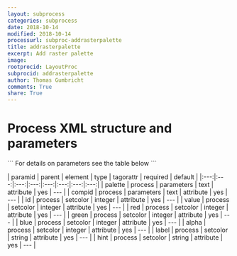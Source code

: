 ```yaml
---
layout: subprocess
categories: subprocess
date: 2018-10-14
modified: 2018-10-14
processurl: subproc-addrasterpalette
title: addrasterpalette
excerpt: Add raster palette
image: 
rootprocid: LayoutProc
subprocid: addrasterpalette
author: Thomas Gumbricht
comments: True
share: True
---
```


<h1 class='foot-description'>Process XML structure and parameters</h1>
```
For details on parameters see the table below
<?xml version="1.0" ?>
<process>
  <!--Generated from python-->
  <userproj plotid="yourplotid" projectid="yourprojectid" siteid="yoursiteid" system="systemid" tractid="yourtractid" userid="youruserid"/>
  <period endday="DD" endmonth="MM" endyear="YYYY" seasonendday="DD" seasonendmonth="MM" seasonstartday="DD" seasonstartmonth="MM" startday="DD" startmonth="MM" startyear="YYYY" timestep="timestep"/>
  <parameters compid="txtstring" palette="txtstring"/>
  <setcolor alpha="xyz" blue="xyz" green="xyz" hint="txtstring" id="xyz" label="txtstring" red="xyz" value="xyz"/>
</process>
```

| paramid | parent | element | type | tagorattr | required | default |
|:---:|:---:|:---:|:---:|:---:|:---:|:---:|:---:|
| palette | process | parameters | text | attribute | yes | --- |
| compid | process | parameters | text | attribute | yes | --- |
| id | process | setcolor | integer | attribute | yes | --- |
| value | process | setcolor | integer | attribute | yes | --- |
| red | process | setcolor | integer | attribute | yes | --- |
| green | process | setcolor | integer | attribute | yes | --- |
| blue | process | setcolor | integer | attribute | yes | --- |
| alpha | process | setcolor | integer | attribute | yes | --- |
| label | process | setcolor | string | attribute | yes | --- |
| hint | process | setcolor | string | attribute | yes | --- |
